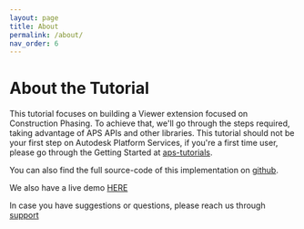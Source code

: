 ```yaml
---
layout: page
title: About
permalink: /about/
nav_order: 6
---
```


# About the Tutorial

This tutorial focuses on building a Viewer extension focused on Construction Phasing. To achieve that, we'll go through the steps required, taking advantage of APS APIs and other libraries.
This tutorial should not be your first step on Autodesk Platform Services, if you're a first time user, please go through the Getting Started at [aps-tutorials](https://tutorials.autodesk.io).

You can also find the full source-code of this implementation on [github](https://github.com/JoaoMartins-callmejohn/construction-phasing-tutorial).

We also have a live demo [HERE](https://joaomartins-callmejohn.github.io/construction-phasing-tutorial/wwwroot/index.html)

In case you have suggestions or questions, please reach us through [support](mailto:aps.help@autodesk.com)
